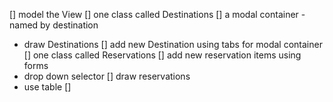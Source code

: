 [] model the View
[] one class called Destinations
[] a modal container - named by destination
  - draw Destinations
[] add new Destination using tabs for modal container
[] one class called Reservations
[] add new reservation items using forms
 - drop down selector
[] draw reservations
  - use table
[] 